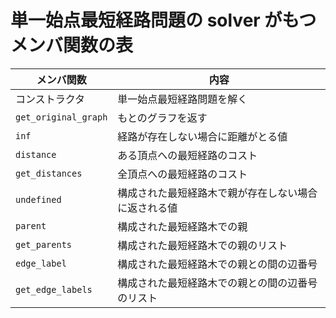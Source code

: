 # 単一始点最短経路問題の solver がもつメンバ関数の表

| メンバ関数           | 内容                                                 |
| -------------------- | ---------------------------------------------------- |
| コンストラクタ       | 単一始点最短経路問題を解く                           |
| `get_original_graph` | もとのグラフを返す                                   |
| `inf`                | 経路が存在しない場合に距離がとる値                   |
| `distance`           | ある頂点への最短経路のコスト                         |
| `get_distances`      | 全頂点への最短経路のコスト                           |
| `undefined`          | 構成された最短経路木で親が存在しない場合に返される値 |
| `parent`             | 構成された最短経路木での親                           |
| `get_parents`        | 構成された最短経路木での親のリスト                   |
| `edge_label`         | 構成された最短経路木での親との間の辺番号             |
| `get_edge_labels`    | 構成された最短経路木での親との間の辺番号のリスト     |
